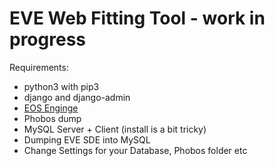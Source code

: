 # EVE Web Fitting Tool - work in progress

Requirements:
- python3 with pip3
- django and django-admin
- [EOS Enginge](https://github.com/pyfa-org/eos)
- Phobos dump
- MySQL Server + Client (install is a bit tricky)
- Dumping EVE SDE into MySQL
- Change Settings for your Database, Phobos folder etc


